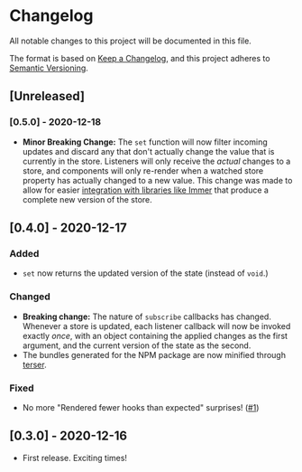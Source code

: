 # Changelog

All notable changes to this project will be documented in this file.

The format is based on [Keep a Changelog](https://keepachangelog.com/en/1.0.0/),
and this project adheres to [Semantic Versioning](https://semver.org/spec/v2.0.0.html).

## [Unreleased]

### [0.5.0] - 2020-12-18

- **Minor Breaking Change:** The `set` function will now filter incoming updates and discard any that don't actually change the value that is currently in the store. Listeners will only receive the _actual_ changes to a store, and components will only re-render when a watched store property has actually changed to a new value. This change was made to allow for easier [integration with libraries like Immer](https://codesandbox.io/s/statery-immer-vr9b2?file=/src/App.tsx:592-783) that produce a complete new version of the store.

## [0.4.0] - 2020-12-17

### Added

- `set` now returns the updated version of the state (instead of `void`.)

### Changed

- **Breaking change:** The nature of `subscribe` callbacks has changed. Whenever a store is updated, each listener callback will now be invoked exactly _once_, with an object containing the applied changes as the first argument, and the current version of the state as the second.
- The bundles generated for the NPM package are now minified through [terser](https://github.com/terser/terser).

### Fixed

- No more "Rendered fewer hooks than expected" surprises! ([#1](https://github.com/hmans/statery/issues/1))

## [0.3.0] - 2020-12-16

- First release. Exciting times!
